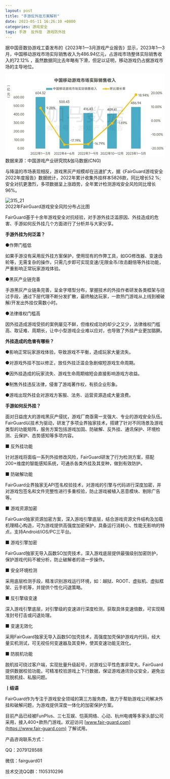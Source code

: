 ```yaml
---
layout: post
title: "手游反外挂方案解析"
date: 2023-05-11 16:26:10 +0800
categories: 游戏安全
tags: 手游  反外挂  游戏防外挂
---
```


据中国音数协游戏工委发布的《2023年1—3月游戏产业报告》显示，2023年1—3月，中国移动游戏市场实际销售收入为486.94亿元，占游戏市场整体实际销售收入的72.12% ，虽然数据同比去年略有下滑，但足以证明，移动游戏仍占据游戏市场的主导地位。<!-- more -->  

![315_21](/assets/res/202103/移动游戏市场.jpg)  
数据来源：中国游戏产业研究院&伽马数据(CNG)  

与降温的市场表现相反，游戏黑灰产规模却在迅速扩大，据《FairGuard游戏安全2022年度报告》数据统计，2022年累计收集外挂样本5826款，同比增长52 %;安全对抗更激烈，多项数据呈上涨趋势，全年累计检测游戏安全风险同比增长96%。  

![315_21](/assets/res/202103/图2.png)  
2022年FairGuard游戏安全风险分布占比图  

FairGuard基于十余年游戏安全对抗经验，对手游外挂泛滥原因、外挂造成的危害、手游如何反外挂几个方面进行了分析并与大家分享。  

**手游外挂为何泛滥？**  

●作弊门槛低  

如果手游没有采用反外挂方案保护，使用现有的作弊工具，如GG修改器、变速齿轮等，无需复杂的操作，只需几步即可实现变速/无限金币/攻击翻倍等外挂功能，严重影响正常玩家游戏体验。  

●黑灰产业链完善  

手游黑灰产业链条完善，呈金字塔型分布，掌握技术的外挂作者研发各类框架与绕过手段，通过下层代理不断分发扩散，最终触达玩家，一款热门游戏从上线到被破解/开发出外挂仅需数小时。  

●法律维权门槛高  

因外挂造成游戏受损的案例屡见不鲜，但维权成功的却少之又少，法律维权门槛高、取证难、周期长，让中小型游戏企业难以应对，也导致了外挂产业更加猖獗。  

**外挂造成的危害有哪些？**  

●影响正常玩家游戏体验，导致游戏不平衡，造成玩家大量流失。  

●对游戏外挂不加以修正，放任外挂泛滥会急剧缩短游戏生命周期。  

●因外挂造成的玩家流失、游戏生命周期缩短会直接影响游戏方收益。  

●制售外挂违反法律，侵害了游戏著作权，有损企业形象。  

●游戏出现外挂会对游戏方客服、法务、运营资源造成大量浪费。  

**手游如何反外挂？**  

面对日益庞大的游戏黑灰产侵扰，游戏厂商亟需一支强大、专业的游戏安全队伍。FairGuard以技术为驱动，研发了多项业界独家技术，搭建了针对不同场景及游戏类型的功能矩阵，服务方案包括游戏加固、防破解、反外挂、通讯保护、环境检测、云保护、态势感知等多项内容。  

■ 反外挂功能  

针对游戏将面临一系列外挂修改风险，FairGuard研发了行为检测方案，搭配200+维度的智能感知系统，可通杀各类外挂及其变种，做到有效防护。  

■ 防破解功能  

FairGuard业界独家无API签名校验技术，对游戏的引擎与代码进行深度加密，并对游戏包签名和文件完整性进行多重校验，防止游戏被植入恶意模块、剔除广告等。  

■ 游戏资源加密  

FairGuard独家资源加密方案，深入游戏引擎底层，结合游戏资源文件结构及加载机理精心构造，可为游戏提供高强度加密保护，具备运行消耗小、性能无影响的特点，支持Android/iOS/PC三平台。  

■ 游戏引擎加密  

FairGuard独家无导入函数SO加壳技术，深入游戏底层提供最强级别加密防护，保护游戏代码不被分析，防止破解者的进一步操作。  

■ 安全环境检测  

采用底层检测手段，精准识别游戏运行环境，如：越狱、ROOT、虚拟机、虚拟框架、云手机等，并提供个性化闪退策略。  

■ 反引擎级变速  

深入游戏引擎底层，对引擎级的变速进行深度检测，获取具体变速倍数，可实现精准封号打击或闪退处理。  

■ 变速无效化  

采用FairGuard独家无导入函数SO加壳技术，高强度加壳保护游戏内代码，经大量实机测试，可无视任何变速器及其变种，使其变速功能无效化。  

■ 防脱机功能  

脱机挂可绕过客户端，实现批量升级起号，对游戏公平性危害非常大。FairGuard提供数据校验功能，可精准校验游戏上下行数据，保证游戏通讯协议安全，避免出现脱机挂、私服问题。  

**丨结语**  

FairGuard作为专注于游戏安全领域的第三方服务商，致力于帮助游戏公司解决外挂和破解问题，为游戏提供深度一体化的加密保护方案。  

目前产品已经被FunPlus、三七互娱、恺英网络、心动、杭州电魂等多家头部公司采用，接入400+款热门游戏。欢迎访问 [www.fair-guard.com](https://www.fair-guard.com) 了解试用。    

产品咨询联系方式：  

QQ：2079128588  

微信：fairguard01  

技术交流QQ群：1105310296  